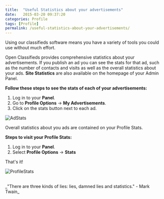 ```yaml
---
title:  "Useful Statistics about your advertisements"
date:   2015-03-20 09:37:20
categories: Profile
tags: [Profile]
permalink: /useful-statistics-about-your-advertisements/
---
```

Using our classifieds software means you have a variety of tools you could use without much effort. 

Open Classifieds provides comprehensive statistics about your advertisements. If you publish an ad you can see the stats for that ad, such as the number of contacts and visits as well as the overall statistics about your ads. **Site Statistics** are also available on the homepage of your Admin Panel.

**Follow these steps to see the stats of each of your advertisements:**

1. Log in to your **Panel**. 
2. Go to **Profile Options** -> **My Advertisements**.
3. Click on the stats button next to each ad.

![AdStats](//docs.yclas.com/images/stats-for-ads.png) 

Overall statistics about you ads are contained on your Profile Stats.

**Steps to visit your Profile Stats:**

1. Log in to your **Panel**. 
2. Select **Profile Options** -> **Stats** 

That's it! 

![ProfileStats](//open-classifieds.com/wp-content/uploads/2015/03/ProfileStats.png) 

<br>
_"There are three kinds of lies: lies, damned lies and statistics." - Mark Twain_

